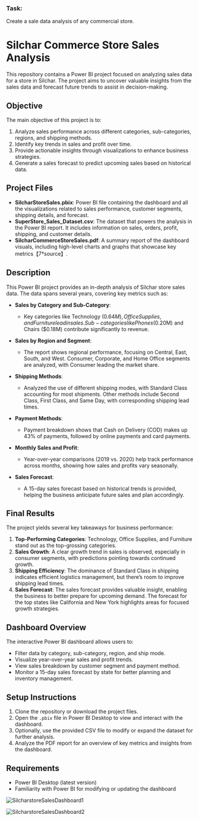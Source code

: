 ### Task: 
Create a sale data analysis of any commercial store.

# Silchar Commerce Store Sales Analysis

This repository contains a Power BI project focused on analyzing sales data for a store in Silchar. The project aims to uncover valuable insights from the sales data and forecast future trends to assist in decision-making.

## Objective

The main objective of this project is to:
1. Analyze sales performance across different categories, sub-categories, regions, and shipping methods.
2. Identify key trends in sales and profit over time.
3. Provide actionable insights through visualizations to enhance business strategies.
4. Generate a sales forecast to predict upcoming sales based on historical data.

## Project Files

- **SilcharStoreSales.pbix**: Power BI file containing the dashboard and all the visualizations related to sales performance, customer segments, shipping details, and forecast.
- **SuperStore_Sales_Dataset.csv**: The dataset that powers the analysis in the Power BI report. It includes information on sales, orders, profit, shipping, and customer details.
- **SilcharCommerceStoreSales.pdf**: A summary report of the dashboard visuals, including high-level charts and graphs that showcase key metrics【7†source】.

## Description

This Power BI project provides an in-depth analysis of Silchar store sales data. The data spans several years, covering key metrics such as:

- **Sales by Category and Sub-Category**:
  - Key categories like Technology ($0.64M), Office Supplies, and Furniture lead in sales. Sub-categories like Phones ($0.20M) and Chairs ($0.18M) contribute significantly to revenue.
  
- **Sales by Region and Segment**:
  - The report shows regional performance, focusing on Central, East, South, and West. Consumer, Corporate, and Home Office segments are analyzed, with Consumer leading the market share.
  
- **Shipping Methods**:
  - Analyzed the use of different shipping modes, with Standard Class accounting for most shipments. Other methods include Second Class, First Class, and Same Day, with corresponding shipping lead times.

- **Payment Methods**:
  - Payment breakdown shows that Cash on Delivery (COD) makes up 43% of payments, followed by online payments and card payments.

- **Monthly Sales and Profit**:
  - Year-over-year comparisons (2019 vs. 2020) help track performance across months, showing how sales and profits vary seasonally.

- **Sales Forecast**:
  - A 15-day sales forecast based on historical trends is provided, helping the business anticipate future sales and plan accordingly.

## Final Results

The project yields several key takeaways for business performance:

1. **Top-Performing Categories**: Technology, Office Supplies, and Furniture stand out as the top-grossing categories.
2. **Sales Growth**: A clear growth trend in sales is observed, especially in consumer segments, with predictions pointing towards continued growth.
3. **Shipping Efficiency**: The dominance of Standard Class in shipping indicates efficient logistics management, but there’s room to improve shipping lead times.
4. **Sales Forecast**: The sales forecast provides valuable insight, enabling the business to better prepare for upcoming demand. The forecast for the top states like California and New York highlights areas for focused growth strategies.

## Dashboard Overview

The interactive Power BI dashboard allows users to:
- Filter data by category, sub-category, region, and ship mode.
- Visualize year-over-year sales and profit trends.
- View sales breakdown by customer segment and payment method.
- Monitor a 15-day sales forecast by state for better planning and inventory management.

## Setup Instructions

1. Clone the repository or download the project files.
2. Open the `.pbix` file in Power BI Desktop to view and interact with the dashboard.
3. Optionally, use the provided CSV file to modify or expand the dataset for further analysis.
4. Analyze the PDF report for an overview of key metrics and insights from the dashboard.

## Requirements

- Power BI Desktop (latest version)
- Familiarity with Power BI for modifying or updating the dashboard

![SilcharstoreSalesDashboard1](https://github.com/user-attachments/assets/4cd7ef40-860d-45d2-8104-a7f0d8ef2138)

![SilcharstoreSalesDashboard2](https://github.com/user-attachments/assets/d84291ed-8582-4887-874d-7c0b2ea95e34)

